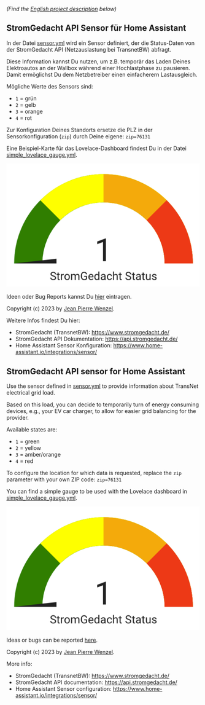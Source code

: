 _(Find the [English project description](#stromgedacht-api-sensor-for-home-assistant) below)_

## StromGedacht API Sensor für Home Assistant

In der Datei [sensor.yml](sensor.yml) wird ein Sensor definiert, der die Status-Daten von der StromGedacht API (Netzauslastung bei TransnetBW) abfragt.

Diese Information kannst Du nutzen, um z.B. temporär das Laden Deines Elektroautos an der Wallbox während einer Hochlastphase zu pausieren. Damit ermöglichst Du dem Netzbetreiber einen einfacherern Lastausgleich.

Mögliche Werte des Sensors sind:

- `1` = grün
- `2` = gelb
- `3` = orange
- `4` = rot

Zur Konfiguration Deines Standorts ersetze die PLZ in der Sensorkonfiguration (`zip`) durch Deine eigene: `zip=76131`

Eine Beispiel-Karte für das Lovelace-Dashboard findest Du in der Datei [simple_lovelace_gauge.yml](simple_lovelace_gauge.yml).

![Lovelace Dashboard Karte](lovelace_gauge.png)

Ideen oder Bug Reports kannst Du [hier](issues/) eintragen.

Copyright (c) 2023 by [Jean Pierre Wenzel](https://github.com/jpwenzel/).

Weitere Infos findest Du hier:

- StromGedacht (TransnetBW): <https://www.stromgedacht.de/>
- StromGedacht API Dokumentation: <https://api.stromgedacht.de/>
- Home Assistant Sensor Konfiguration: <https://www.home-assistant.io/integrations/sensor/>

## StromGedacht API sensor for Home Assistant

Use the sensor defined in [sensor.yml](sensor.yml) to provide information about TransNet electrical grid load.

Based on this load, you can decide to temporarily turn of energy consuming devices, e.g., your EV car charger, to allow for easier grid balancing for the provider.

Available states are:

- `1` = green
- `2` = yellow
- `3` = amber/orange
- `4` = red

To configure the location for which data is requested, replace the `zip` parameter with your own ZIP code: `zip=76131`

You can find a simple gauge to be used with the Lovelace dashboard in [simple_lovelace_gauge.yml](simple_lovelace_gauge.yml).

![Lovelace Dashboard card](lovelace_gauge.png)

Ideas or bugs can be reported [here](issues/).

Copyright (c) 2023 by [Jean Pierre Wenzel](https://github.com/jpwenzel/).

More info:

- StromGedacht (TransnetBW): <https://www.stromgedacht.de/>
- StromGedacht API documentation: <https://api.stromgedacht.de/>
- Home Assistant Sensor configuration: <https://www.home-assistant.io/integrations/sensor/>
